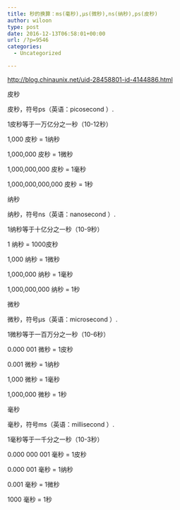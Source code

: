 ```yaml
---
title: 秒的换算：ms(毫秒),μs(微秒),ns(纳秒),ps(皮秒)
author: wiloon
type: post
date: 2016-12-13T06:58:01+00:00
url: /?p=9546
categories:
  - Uncategorized

---
```

http://blog.chinaunix.net/uid-28458801-id-4144886.html



皮秒

皮秒，符号ps（英语：picosecond ）.
  
1皮秒等于一万亿分之一秒（10-12秒）

1,000 皮秒 = 1纳秒

1,000,000 皮秒 = 1微秒

1,000,000,000 皮秒 = 1毫秒

1,000,000,000,000 皮秒 = 1秒

纳秒

纳秒，符号ns（英语：nanosecond ）.
  
1纳秒等于十亿分之一秒（10-9秒）

1 纳秒 = 1000皮秒

1,000 纳秒 = 1微秒

1,000,000 纳秒 = 1毫秒

1,000,000,000 纳秒 = 1秒
  
微秒

微秒，符号μs（英语：microsecond ）.
  
1微秒等于一百万分之一秒（10-6秒）

0.000 001 微秒 = 1皮秒

0.001 微秒 = 1纳秒

1,000 微秒 = 1毫秒

1,000,000 微秒 = 1秒
  
毫秒

毫秒，符号ms（英语：millisecond ）.
  
1毫秒等于一千分之一秒（10-3秒）

0.000 000 001 毫秒 = 1皮秒

0.000 001 毫秒 = 1纳秒

0.001 毫秒 = 1微秒

1000 毫秒 = 1秒